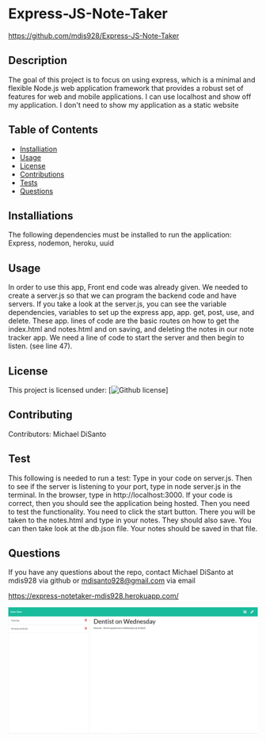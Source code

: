 
    
# Express-JS-Note-Taker
https://github.com/mdis928/Express-JS-Note-Taker
## Description
The goal of this project is to focus on using express, which  is a minimal and flexible Node.js web application framework that provides a robust set of features for web and mobile applications. I can use localhost and show off my application. I don't need to show my application as a static website
## Table of Contents
- [Installiation](#installiation)
- [Usage](#usage)
- [License](#license)
- [Contributions](#contributions)
- [Tests](#tests)
- [Questions](#questions)
## Installiations 
The following dependencies must be installed to run the application: Express, nodemon, heroku, uuid
## Usage
In order to use this app, Front end code was already given. We needed to create a server.js so that we can program the backend code and have servers. If you take a look at the server.js, you can see the variable dependencies, variables to set up the express app, app. get, post, use, and delete. These app. lines of code are the basic routes on how to get the index.html and notes.html and on saving, and deleting the notes in our note tracker app. We need a line of code to start the server and then begin to listen. (see line 47). 
## License
This project is licensed under: [![Github license](https://img.shields.io/badge/license-MIT-blue)]
## Contributing
Contributors: Michael DiSanto
## Test
This following is needed to run a test: Type in your code on server.js. Then to see if the server is listening to your port, type in node server.js in the terminal. In the browser, type in http://localhost:3000. If your code is correct, then you should see the application being hosted. Then you need to test the functionality. You need to click the start button. There you will be taken to the notes.html and type in your notes. They should also save. You can then take look at the db.json file. Your notes should be saved in that file.
## Questions
If you have any questions about the repo, contact Michael DiSanto at mdis928 via github or mdisanto928@gmail.com via email

https://express-notetaker-mdis928.herokuapp.com/

![notetaker pic](assets/images/NoteTaker.PNG)

